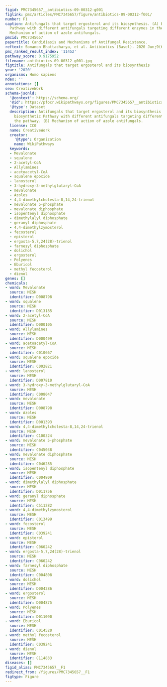 ```yaml
---
figid: PMC7345657__antibiotics-09-00312-g001
figlink: pmc/articles/PMC7345657/figure/antibiotics-09-00312-f001/
number: F1
caption: Antifungals that target ergosterol and its biosynthesis. (A) Ergosterol biosynthetic
  Pathway with different antifungals targeting different enzymes in the pathway. (B)
  Mechanism of action of azole antifungals.
pmcid: PMC7345657
papertitle: Candidiasis and Mechanisms of Antifungal Resistance.
reftext: Somanon Bhattacharya, et al. Antibiotics (Basel). 2020 Jun;9(6):312.
pmc_ranked_result_index: '11452'
pathway_score: 0.9175952
filename: antibiotics-09-00312-g001.jpg
figtitle: Antifungals that target ergosterol and its biosynthesis
year: '2020'
organisms: Homo sapiens
ndex: ''
annotations: []
seo: CreativeWork
schema-jsonld:
  '@context': https://schema.org/
  '@id': https://pfocr.wikipathways.org/figures/PMC7345657__antibiotics-09-00312-g001.html
  '@type': Dataset
  description: Antifungals that target ergosterol and its biosynthesis. (A) Ergosterol
    biosynthetic Pathway with different antifungals targeting different enzymes in
    the pathway. (B) Mechanism of action of azole antifungals.
  license: CC0
  name: CreativeWork
  creator:
    '@type': Organization
    name: WikiPathways
  keywords:
  - Mevalonate
  - squalene
  - 2-acetyl-CoA
  - Allylamines
  - acetoacetyl-CoA
  - squalene epoxide
  - lanosterol
  - 3-hydroxy-3-methylglutaryl-CoA
  - mevalonate
  - Azoles
  - 4,4-dimethylcholesta-8,14,24-trienol
  - mevalonate 5-phosphate
  - mevalonate diphosphate
  - isopentenyl diphosphate
  - dimethylalyl diphosphate
  - geranyl diphosphate
  - 4,4-dimethylzymosterol
  - fecosterol
  - episterol
  - ergosta-5,7,24(28)-trienol
  - farnesyl diphosphate
  - dolichol
  - ergosterol
  - Polyenes
  - Eburicol
  - methyl fecosterol
  - dienol
genes: []
chemicals:
- word: Mevalonate
  source: MESH
  identifier: D008798
- word: squalene
  source: MESH
  identifier: D013185
- word: 2-acetyl-CoA
  source: MESH
  identifier: D000105
- word: Allylamines
  source: MESH
  identifier: D000499
- word: acetoacetyl-CoA
  source: MESH
  identifier: C010667
- word: squalene epoxide
  source: MESH
  identifier: C002821
- word: lanosterol
  source: MESH
  identifier: D007810
- word: 3-hydroxy-3-methylglutaryl-CoA
  source: MESH
  identifier: C008047
- word: mevalonate
  source: MESH
  identifier: D008798
- word: Azoles
  source: MESH
  identifier: D001393
- word: 4,4-dimethylcholesta-8,14,24-trienol
  source: MESH
  identifier: C100324
- word: mevalonate 5-phosphate
  source: MESH
  identifier: C045038
- word: mevalonate diphosphate
  source: MESH
  identifier: C046285
- word: isopentenyl diphosphate
  source: MESH
  identifier: C004809
- word: dimethylalyl diphosphate
  source: MESH
  identifier: D011756
- word: geranyl diphosphate
  source: MESH
  identifier: C511282
- word: 4,4-dimethylzymosterol
  source: MESH
  identifier: C013499
- word: fecosterol
  source: MESH
  identifier: C039241
- word: episterol
  source: MESH
  identifier: C060242
- word: ergosta-5,7,24(28)-trienol
  source: MESH
  identifier: C060242
- word: farnesyl diphosphate
  source: MESH
  identifier: C004808
- word: dolichol
  source: MESH
  identifier: D004286
- word: ergosterol
  source: MESH
  identifier: D004875
- word: Polyenes
  source: MESH
  identifier: D011090
- word: Eburicol
  source: MESH
  identifier: C014520
- word: methyl fecosterol
  source: MESH
  identifier: C039241
- word: dienol
  source: MESH
  identifier: C114833
diseases: []
figid_alias: PMC7345657__F1
redirect_from: /figures/PMC7345657__F1
figtype: Figure
---
```

